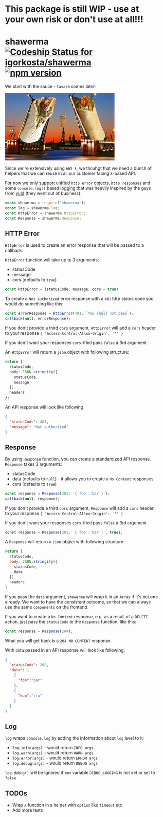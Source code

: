 # This package is still WIP - use at your own risk or don't use at all!!!
# shawerma [ ![Codeship Status for igorkosta/shawerma](https://app.codeship.com/projects/4b87d650-b721-0135-8837-0243d1ced2de/status?branch=master)](https://app.codeship.com/projects/258751) [![npm version](https://badge.fury.io/js/shawerma.svg)](https://badge.fury.io/js/shawerma)
We start with the sauce - `lavash` comes later!

![shawerma.jpg](shawerma.jpg)

Since we're extensively using `AWS λ`, we thouhgt that we need a bunch of
helpers that we can reuse in all our customer facing `λ`-based API.

For now we only support unified `http error` objects, `http responses` and some
`console.log()` based logging that was heavily inspired by the guys from [yubl](https://www.crunchbase.com/organization/yubl)
(they went out of business).

```js
const shawerma = require('shawerma');
const log = shawerma.log;
const HttpError = shawerma.HttpError;
const Response = shawerma.Response;
```

## HTTP Error
`HttpError` is used to create an error response that will be passed to
a callback.

`HttpError` function will take up to 3 arguments:
* statusCode
* message
* cors (defaults to `true`)

```js
const HttpError = (statusCode, message, cors = true)
```

To create a `Not authorized` error response with a `401` http status code
you would do something like this:

```js
const errorResponse = HttpError(401, `You shall not pass`);
callback(null, errorResponse);
```

If you don't provide a third `cors` argument, `HttpError` will add a `cors` header to your response `{ 'Access-Control-Allow-Origin': '*' }`

If you don't want your responses `cors`-ified pass `false` a 3rd argument.

An `HttpError` will return a `json` object with following structure:

```js
return {
  statusCode,
  body: JSON.stringify({
    statusCode,
    message
  }),
  headers
};
```

An API response will look like following:

```json
{
  "statusCode": 401,
  "message": "Not authorized"
}
```

## Response
By using `Response` function, you can create a standardized API response.
`Response` takes 3 arguments:

* statusCode
* data (defaults to `null`) - it allows you to create a `No Content` responses
* cors (defaults to `true`)

```js
const response = Response(201, `{'foo':'bar'}`);
callback(null, response);
```

If you don't provide a third `cors` argument, `Response` will add a `cors` header to your response `{ 'Access-Control-Allow-Origin': '*' }`

If you don't want your responses `cors`-ified pass `false` a 3rd argument.

```js
const response = Response(201, `{'foo':'bar'}`, true);
```

A `Response` will return a `json` object with following structure:

```js
return {
  statusCode,
  body: JSON.stringify({
    statusCode,
    data
  }),
  headers
}
```

If you pass the `data` argument, `shawerma` will wrap it in an `Array` if it's not one already.
We want to have the consistent outcome, so that we can always use the same `components` on the frontend.

If you want to create a `No Content` response, e.g. as a result of a `DELETE`
action, just pass the `statusCode` to the `Response` function, like this:

```js
const response = Response(204);
```

What you will get back is a `204 NO CONTENT` response.

With `data` passed in an API response will look like following:

```json
{
  "statusCode": 200,
  "data": [
    {
      "foo":"bar"
    },
    {
      "koo":"rra"
    }
  ]
}
```

## Log
`log` wraps `console.log` by adding the information about `log` level to it:
* `log.info(args)` - would return `INFO args`
* `log.warn(args)` - would return `WARN args`
* `log.error(args)` - would return `ERROR args`
* `log.debug(args)` - would return `DEBUG args`

`log.debug()` will be ignored if `env` variable `DEBUG_LOGGING` is not set or set to `false`

## TODOs
* Wrap `λ` function in a helper with `option` like `timeout` etc.
* Add more tests
